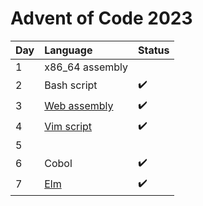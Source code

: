 # Advent of Code 2023

| Day | Language                                 | Status |
| :-- | :--------------------------------------- | :----- |
| 1   | x86_64 assembly                          |        |
| 2   | Bash script                              | ✔️      |
| 3   | [Web assembly](https://webassembly.org/) | ✔️      |
| 4   | [Vim script](https://www.vim.org/)       | ✔️      |
| 5   |                                          |        |
| 6   | Cobol                                    | ✔️      |
| 7   | [Elm](https://elm-lang.org/)             | ✔️      |